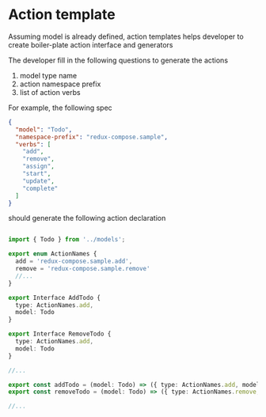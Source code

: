 # Action template

Assuming model is already defined, action templates helps developer to create boiler-plate action interface and generators

The developer fill in the following questions to generate the actions

1. model type name
1. action namespace prefix
1. list of action verbs

For example, the following spec

```json
{
  "model": "Todo",
  "namespace-prefix": "redux-compose.sample",
  "verbs": [
    "add",
    "remove",
    "assign",
    "start",
    "update",
    "complete"
  ]
}
```

should generate the following action declaration

```typescript

import { Todo } from '../models';

export enum ActionNames {
  add = 'redux-compose.sample.add',
  remove = 'redux-compose.sample.remove'
  //...
}

export Interface AddTodo {
  type: ActionNames.add,
  model: Todo
}

export Interface RemoveTodo {
  type: ActionNames.add,
  model: Todo
}

//...

export const addTodo = (model: Todo) => ({ type: ActionNames.add, model });
export const removeTodo = (model: Todo) => ({ type: ActionNames.remove, model });

//...

```
